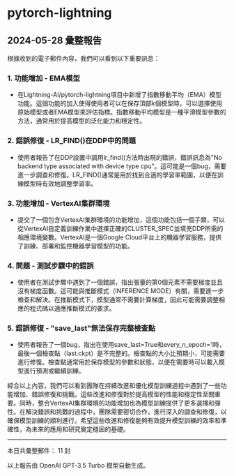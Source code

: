 # pytorch-lightning

## 2024-05-28 彙整報告

根據收到的電子郵件內容，我們可以看到以下重要訊息：



### 1. 功能增加 - EMA模型

- 在Lightning-AI/pytorch-lightning項目中新增了指數移動平均（EMA）模型功能。這個功能的加入使得使用者可以在保存頂部k個模型時，可以選擇使用原始模型或者EMA模型來評估指標。指數移動平均模型是一種平滑模型參數的方法，通常用於提高模型的泛化能力和穩定性。



### 2. 錯誤修復 - LR_FIND()在DDP中的問題

- 使用者報告了在DDP設置中調用lr_find()方法時出現的錯誤，錯誤訊息為"No backend type associated with device type cpu"。這可能是一個bug，需要進一步調查和修復。LR_FIND()通常是用於找到合適的學習率範圍，以便在訓練模型時有效地調整學習率。



### 3. 功能增加 - VertexAI集群環境

- 提交了一個包含VertexAI集群環境的功能增加，這個功能包括一個子類，可以從VertexAI自定義訓練作業中選擇正確的CLUSTER_SPEC並填充DDP所需的相應環境變數。VertexAI是一個Google Cloud平台上的機器學習服務，提供了訓練、部署和監控機器學習模型的功能。



### 4. 問題 - 測試步驟中的錯誤

- 使用者在測試步驟中遇到了一個錯誤，指出張量的第0個元素不需要梯度並且沒有梯度函數。這可能與推斷模式（INFERENCE MODE）有關，需要進一步檢查和解決。在推斷模式下，模型通常不需要計算梯度，因此可能需要調整相應的程式碼以適應推斷模式的要求。



### 5. 錯誤修復 - "save_last"無法保存完整檢查點

- 使用者報告了一個bug，指出在使用save_last=True和every_n_epoch=1時，最後一個檢查點（last.ckpt）是不完整的。檢查點的大小比預期小，可能需要進行修復。檢查點通常用於保存模型的參數和狀態，以便在需要時可以載入模型進行預測或繼續訓練。



綜合以上內容，我們可以看到團隊在持續改進和優化模型訓練過程中遇到了一些功能增加、錯誤修復和挑戰。這些改進和修復對於提高模型的性能和穩定性至關重要。同時，整合VertexAI集群環境的功能增加也為模型訓練提供了更多選擇和彈性。在解決錯誤和挑戰的過程中，團隊需要密切合作，進行深入的調查和修復，以確保模型訓練的順利進行。希望這些改進和修復能夠有效提升模型訓練的效率和準確性，為未來的應用和研究奠定穩固的基礎。



---



本日共彙整郵件： 11 封



以上報告由 OpenAI GPT-3.5 Turbo 模型自動生成。